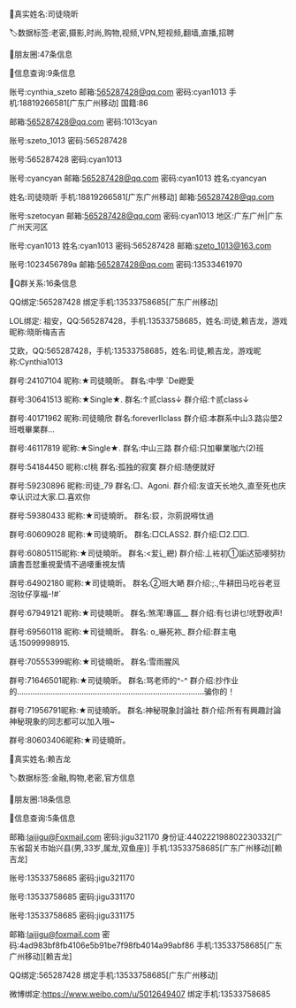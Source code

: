 👤真实姓名:司徒晓昕

🏷️数据标签:老密,摄影,时尚,购物,视频,VPN,短视频,翻墙,直播,招聘

🍩朋友圈:47条信息

🚀信息查询:9条信息

账号:cynthia_szeto
邮箱:565287428@qq.com
密码:cyan1013
手机:18819266581[广东广州移动]
国籍:86

邮箱:565287428@qq.com
密码:1013cyan

账号:szeto_1013
密码:565287428

账号:565287428
密码:cyan1013

账号:cyancyan
邮箱:565287428@qq.com
密码:cyan1013
姓名:cyancyan

姓名:司徒晓昕
手机:18819266581[广东广州移动]
邮箱:565287428@qq.com

账号:szetocyan
邮箱:565287428@qq.com
密码:cyan1013
地区:广东广州|广东广州天河区

账号:cyan1013
姓名:cyan1013
密码:565287428
邮箱:szeto_1013@163.com

账号:1023456789a
邮箱:565287428@qq.com
密码:13533461970

🐧Q群关系:16条信息

QQ绑定:565287428
绑定手机:13533758685[广东广州移动]

LOL绑定:
祖安，QQ:565287428，手机:13533758685，姓名:司徒,赖吉龙，游戏昵称:晓昕梅吉吉

艾欧，QQ:565287428，手机:13533758685，姓名:司徒,赖吉龙，游戏昵称:Cynthia1013

群号:24107104 昵称:★司徒曉昕。
群名:中學 ˊDe纞愛

群号:30641513 昵称:★Single★.
群名:↑贰class↓
群介绍:↑贰class↓

群号:40171962 昵称:司徒曉欣
群名:foreverⅡclass
群介绍:本群系中山3.路尛壆2班嘅畢業群...

群号:46117819 昵称:★Single★.
群名:中山三路
群介绍:只加畢業咖六(2)班

群号:54184450 昵称:c!桃
群名:孤独的寂寞
群介绍:随便就好

群号:59230896 昵称:司徒_79
群名:□、Agoni.
群介绍:友谊天长地久,直至死也庆幸认识过大家.□.喜欢你

群号:59380433 昵称:★司徒曉昕。
群名:銰，沵莂説嘚忲過

群号:60609028 昵称:★司徒曉昕。
群名:□CLASS2.
群介绍:□2.□□.

群号:60805115昵称:★司徒曉昕。
群名:<苃辶纞)
群介绍:丄袏初①詬迖笳喓努扐讀書吾恏重視愛情不過喓重視友情

群号:64902180 昵称:★司徒曉昕。
群名:②班大嗮
群介绍:;.,牛耕田马吃谷老豆泡钕仔享福-!#&acute;

群号:67949121 昵称:★司徒曉昕。
群名:煞滗!專區__
群介绍:有乜讲乜!呒野收声!

群号:69560118 昵称:★司徒曉昕。
群名: o_嚇死袮_
群介绍:群主电话.15099998915.

群号:70555399昵称:★司徒曉昕。
群名:雪雨腥风

群号:71646501昵称:★司徒曉昕。
群名:骂老师的^-^
群介绍:抄作业的…………………………………………………………………………骗你的！

群号:71956791昵称:★司徒曉昕。
群名:神秘現象討論社
群介绍:所有有興趣討論神秘現象的同志都可以加入哦~

群号:80603406昵称:★司徒曉昕。

👤真实姓名:赖吉龙

🏷️数据标签:金融,购物,老密,官方信息

🍩朋友圈:18条信息

🚀信息查询:5条信息

邮箱:laijigu@Foxmail.com
密码:jigu321170
身份证:440222198802230332[广东省韶关市始兴县(男,33岁,属龙,双鱼座)] 
手机:13533758685[广东广州移动][赖吉龙]

账号:13533758685
密码:jigu321170

账号:13533758685
密码:jigu331170

账号:13533758685
密码:jigu331175

邮箱:laijigu@foxmail.com
密码:4ad983bf8fb4106e5b91be7f98fb4014a99abf86
手机:13533758685[广东广州移动][赖吉龙]

QQ绑定:565287428
绑定手机:13533758685[广东广州移动]

微博绑定:https://www.weibo.com/u/5012649407
绑定手机:13533758685
